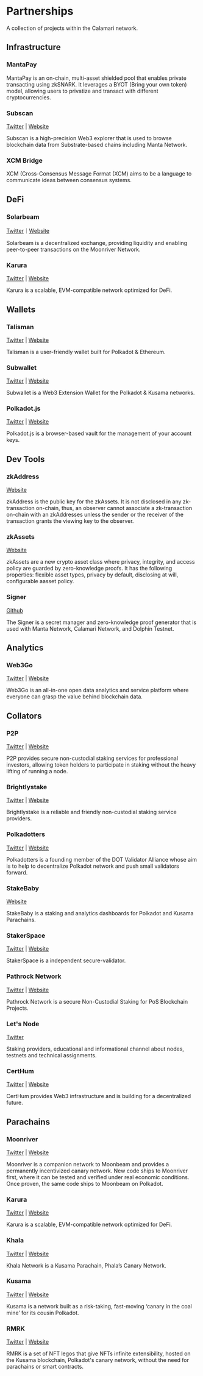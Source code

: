 # Partnerships

A collection of projects within the Calamari network.

## Infrastructure

### MantaPay

MantaPay is an on-chain, multi-asset shielded pool that enables private transacting using zkSNARK. It leverages a BYOT (Bring your own token) model, allowing users to privatize and transact with different cryptocurrencies. 

### Subscan

[Twitter](https://twitter.com/subscan_io) | [Website](https://www.subscan.io/)

Subscan is a high-precision Web3 explorer that is used to browse blockchain data from Substrate-based chains including Manta Network.

### XCM Bridge

XCM (Cross-Consensus Message Format (XCM) aims to be a language to communicate ideas between consensus systems.

## DeFi

### Solarbeam

[Twitter](https://twitter.com/Solarbeamio)｜[Website](https://solarbeam.foundation/)

Solarbeam is a decentralized exchange, providing liquidity and enabling peer-to-peer transactions on the Moonriver Network. 

### Karura

[Twitter](https://twitter.com/KaruraNetwork) | [Website](https://acala.network/karura)

Karura is a scalable, EVM-compatible network optimized for DeFi.

## Wallets

### Talisman

[Twitter](https://twitter.com/wearetalisman) | [Website](https://www.talisman.xyz/)

Talisman is a user-friendly wallet built for Polkadot & Ethereum.

### Subwallet

[Twitter](https://twitter.com/subwalletapp) | [Website](https://subwallet.app/)

Subwallet is a Web3 Extension Wallet for the Polkadot & Kusama networks.

### Polkadot.js

[Twitter](https://twitter.com/PolkadotJs) | [Website](https://polkadot.js.org/)

Polkadot.js is a browser-based vault for the management of your account keys.

## Dev Tools

### zkAddress

[Website](https://mantanetwork.medium.com/introducing-zkassets-and-zkaddresses-7b7a8e3e2af3)

zkAddress is the public key for the zkAssets. It is not disclosed in any zk-transaction on-chain, thus, an observer cannot associate a zk-transaction on-chain with an zkAddresses unless the sender or the receiver of the transaction grants the viewing key to the observer.

### zkAssets

[Website](https://mantanetwork.medium.com/introducing-zkassets-and-zkaddresses-7b7a8e3e2af3)

zkAssets are a new crypto asset class where privacy, integrity, and access policy are guarded by zero-knowledge proofs. It has the following properties: flexible asset types, privacy by default, disclosing at will, configurable aasset policy.

### Signer

[Github](https://github.com/Manta-Network/manta-signer)

The Signer is a secret manager and zero-knowledge proof generator that is used with Manta Network, Calamari Network, and Dolphin Testnet.

## Analytics

### Web3Go

[Twitter](https://twitter.com/Web3Go) | [Website](https://web3go.xyz/)

Web3Go is an all-in-one open data analytics and service platform where everyone can grasp the value behind blockchain data.

## Collators

### P2P

[Twitter](https://twitter.com/P2Pvalidator) | [Website](https://p2p.org/)

P2P provides secure non-custodial staking services for professional investors, allowing token holders to participate in staking without the heavy lifting of running a node.

### Brightlystake

[Twitter](https://twitter.com/brightlystake) | [Website](https://brightlystake.com/)

Brightlystake is a reliable and friendly non-custodial staking service providers.

### Polkadotters

[Twitter](https://twitter.com/Polkadotters1) | [Website](https://polkadotters.medium.com/)

Polkadotters is a founding member of the DOT Validator Alliance whose aim is to help to decentralize Polkadot network and push small validators forward.

### StakeBaby

[Website](https://medium.com/stakebaby)

StakeBaby is a staking and analytics dashboards for Polkadot and Kusama Parachains.

### StakerSpace

[Twitter](https://twitter.com/StakerSpace) | [Website](https://staker.space/)

StakerSpace is a independent secure-validator.

### Pathrock Network

[Twitter](https://twitter.com/pathrock2) | [Website](https://pathrocknetwork.org/)

Pathrock Network is a secure Non-Custodial Staking for PoS Blockchain Projects.

### Let's Node

[Twitter](https://twitter.com/Lets_node) 

Staking providers, educational and informational channel about nodes, testnets and technical assignments.

### CertHum

[Twitter](https://twitter.com/CertHum) | [Website](https://www.certhum.com/)

CertHum provides Web3 infrastructure and is building for a decentralized future.

## Parachains

### Moonriver

[Twitter](https://twitter.com/MoonriverNW) | [Website](https://moonbeam.network/networks/moonriver/)

Moonriver is a companion network to Moonbeam and provides a permanently incentivized canary network. New code ships to Moonriver first, where it can be tested and verified under real economic conditions. Once proven, the same code ships to Moonbeam on Polkadot.

### Karura

[Twitter](https://twitter.com/KaruraNetwork) | [Website](https://acala.network/karura)

Karura is a scalable, EVM-compatible network optimized for DeFi.

### Khala

[Twitter](https://twitter.com/PhalaNetwork) | [Website](https://www.phala.network/en/khala/)

Khala Network is a Kusama Parachain, Phala’s Canary Network.

### Kusama

[Twitter](https://twitter.com/kusamanetwork) | [Website](https://kusama.network/)

Kusama is a network built as a risk-taking, fast-moving ‘canary in the coal mine’ for its cousin Polkadot.

### RMRK

[Twitter](https://twitter.com/RmrkApp) | [Website](https://www.rmrk.app/)

RMRK is a set of NFT legos that give NFTs infinite extensibility, hosted on the Kusama blockchain, Polkadot's canary network, without the need for parachains or smart contracts.